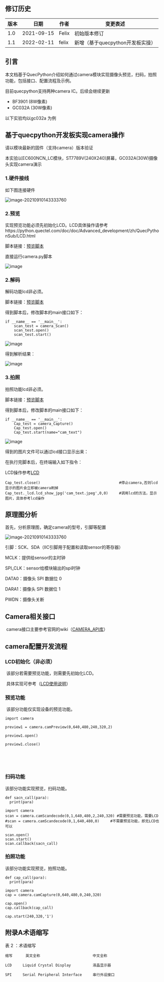 ## 修订历史

| 版本 | 日期       | 作者  | 变更表述                         |
| ---- | ---------- | ----- | -------------------------------- |
| 1.0  | 2021-09-15 | Felix | 初始版本修订                     |
| 1.1  | 2022-02-11 | felix | 新增（基于quecpython开发板实操） |

## 引言

本文档基于QuecPython介绍如何通过camera模块实现摄像头预览，扫码，拍照功能，包括接口、配置流程及示例。



目前quecpython支持两种camera IC。后续会继续更新

- BF3901 (8W像素)
- GC032A (30W像素)



以下实验均以gc032a 为例



## 基于quecpython开发板实现camera操作

请以模块最新的固件（支持camera）版本验证

本实验以EC600NCN_LC模块，ST7789V(240X240)屏幕，GC032A(30W)摄像头实现camera演示

### 1.硬件接线

如下图连接硬件

![image-20210910143333760](media/camera_hw_1.jpg)

### 2.预览

实现预览功能必须先初始化LCD。LCD具体操作请参考https://python.quectel.com/doc/doc/Advanced_development/zh/QuecPythonSub/LCD.html

脚本链接：[预览脚本](https://gitee.com/quecpython/Community-document/blob/develop/docs/Advanced_development/zh/QuecPythonSub/code/camera.py)

直接运行camera.py脚本

![image](media/camera_1.jpg)



### 2.解码

解码功能lcd非必须。

脚本链接：[预览脚本](https://gitee.com/quecpython/Community-document/blob/develop/docs/Advanced_development/zh/QuecPythonSub/code/camera.py)

得到脚本后，修改脚本的main接口如下：

```
if __name__ == '__main__':
    scan_test = camera_Scan()
    scan_test.open()
    scan_test.start()
```

![image](media/camera_scan_1.jpg)

得到解析结果：

![image](media/camera_scan_2.jpg)

### 3.拍照

拍照功能lcd非必须。

脚本链接：[预览脚本](https://gitee.com/quecpython/Community-document/blob/develop/docs/Advanced_development/zh/QuecPythonSub/code/camera.py)

得到脚本后，修改脚本的main接口如下：

```
if __name__ == '__main__':
    Cap_test = camera_Capture()
    Cap_test.open()
    Cap_test.start(name="cam_text")
```

![image](media/camera_cap_1.jpg)

得到的图片文件可以通过lcd接口显示出来：

在执行完脚本后，在终端输入如下指令：

LCD操作参考[LCD](https://python.quectel.com/wiki/#/zh-cn/api/QuecPythonClasslib?id=%e6%98%be%e7%a4%bajpeg%e5%9b%be%e7%89%87)

```
Cap_test.close() 									#停止camera,否则lcd显示的图片会立即被camera刷掉
Cap_test._lcd.lcd_show_jpg('cam_text.jpeg',0,0)		#调用lcd的方法，显示图片，具体参考lcd操作
```



## 原理图分析

首先，分析原理图，确定camera的型号，引脚等配置

![image-20210910143333760](media/camera_hw.png)

引脚：SCK、SDA（IIC引脚用于配置和读取sensor的寄存器）

MCLK：提供给sensor的主时钟

SPI_CLK：sensor给模块输出的spi时钟

DATA0：摄像头 SPI 数据位 0

DARA1：摄像头 SPI 数据位 1

PWDN：摄像头关断




## Camera相关接口

​	camera接口主要参考官网的wiki（[CAMERA_API库](https://python.quectel.com/wiki/#/zh-cn/api/QuecPythonClasslib?id=camera-%e6%91%84%e5%83%8f%e6%89%ab%e7%a0%81)）




## camera配置开发流程

### LCD初始化（非必须）

​	该部分若需要预览功能，则需要先初始化LCD。

​	具体实现可参考（[LCD使用说明](https://python.quectel.com/doc/doc/Advanced_development/zh/QuecPythonSub/LCD.html)）



### 预览功能

​	该部分功能仅实现设备的预览功能。

```
import camera

preview1 = camera.camPreview(0,640,480,240,320,2)

preview1.open()

preview1.close()
```

​		

​	

### 扫码功能

该部分功能实现预览，扫码功能。

```
def sacn_call(para):
  print(para)

import camera
scan = camera.camScandecode(0,1,640,480,2,240,320) #需要预览功能，需要LCD
#scan = camera.camScandecode(0,1,640,480,0)     #不需要预览功能，即无LCD也可以

scan.open()
scan.start()
scan.callback(sacn_call)
```



### 拍照功能

该部分功能实现预览，拍照功能。

```
def cap_call(para):
  print(para)

import camera
cap = camera.camCapture(0,640,480,0,240,320)

cap.open()
cap.callback(cap_call)

cap.start(240,320,'1')
```






## 附录A术语缩写

表 2 ：术语缩写

```
缩写 		英文全称 						中文全称

LCD 	Liquid Crystal Display 			液晶显示器

SPI 	Serial Peripheral Interface 	串行外设接口
```

